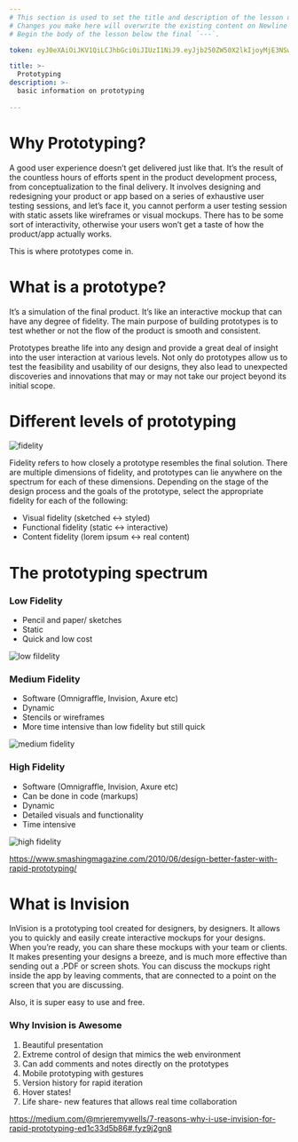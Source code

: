 ```yaml
---
# This section is used to set the title and description of the lesson on Newline. Do not edit `token`.
# Changes you make here will overwrite the existing content on Newline when synced via Github.
# Begin the body of the lesson below the final `---`.

token: eyJ0eXAiOiJKV1QiLCJhbGciOiJIUzI1NiJ9.eyJjb250ZW50X2lkIjoyMjE3NSwiY29udGVudF90eXBlIjoiTGVzc29uIn0.Qo1AcnlchV_dHD5z_WSMsQugBOom8MWxhjxsGJA7y6E

title: >-
  Prototyping
description: >-
  basic information on prototyping
  
---
```

# Why Prototyping? 
A good user experience doesn’t get delivered just like that. It’s the result of the countless hours of efforts spent in the product development process, from conceptualization to the final delivery. It involves designing and redesigning your product or app based on a series of exhaustive user testing sessions, and let’s face it, you cannot perform a user testing session with static assets like wireframes or visual mockups. There has to be some sort of interactivity, otherwise your users won’t get a taste of how the product/app actually works.

This is where prototypes come in.

# What is a prototype?
It’s a simulation of the final product. It’s like an interactive mockup that can have any degree of fidelity. The main purpose of building prototypes is to test whether or not the flow of the product is smooth and consistent.

Prototypes breathe life into any design and provide a great deal of insight into the user interaction at various levels. Not only do prototypes allow us to test the feasibility and usability of our designs, they also lead to unexpected discoveries and innovations that may or may not take our project beyond its initial scope.

# Different levels of prototyping
![fidelity](https://mariagraziamerlo.files.wordpress.com/2015/12/prototype_fidelity.png?w=636) 

Fidelity refers to how closely a prototype resembles the final solution. There are multiple dimensions of fidelity, and prototypes can lie anywhere on the spectrum for each of these dimensions. Depending on the stage of the design process and the goals of the prototype, select the appropriate fidelity for each of the following:

- Visual fidelity (sketched ↔ styled)
- Functional fidelity (static ↔ interactive)
- Content fidelity (lorem ipsum ↔ real content)

# The prototyping spectrum
### Low Fidelity 
- Pencil and paper/ sketches
- Static
- Quick and low cost

![low fildelity](http://2we26u4fam7n16rz3a44uhbe1bq2.wpengine.netdna-cdn.com/wp-content/uploads/112712_2207_LowFidelity1.jpg)

### Medium Fidelity
- Software (Omnigraffle, Invision, Axure etc)
- Dynamic
- Stencils or wireframes
- More time intensive than low fidelity but still quick

![medium fidelity](http://community.protoshare.com/wp-content/uploads/2010/12/example3-anim.gif) 

### High Fidelity 
- Software (Omnigraffle, Invision, Axure etc)
- Can be done in code (markups)
- Dynamic
- Detailed visuals and functionality
- Time intensive

![high fidelity](https://s3.amazonaws.com/37assets/svn/2075-floating-menu.gif)

https://www.smashingmagazine.com/2010/06/design-better-faster-with-rapid-prototyping/

# What is Invision
InVision is a prototyping tool created for designers, by designers. It allows you to quickly and easily create interactive mockups for your designs. When you’re ready, you can share these mockups with your team or clients. It makes presenting your designs a breeze, and is much more effective than sending out a .PDF or screen shots. You can discuss the mockups right inside the app by leaving comments, that are connected to a point on the screen that you are discussing.

Also, it is super easy to use and free.

### Why Invision is Awesome
1. Beautiful presentation
2. Extreme control of design that mimics the web environment
3. Can add comments and notes directly on the prototypes
4. Mobile prototyping with gestures
5. Version history for rapid iteration
6. Hover states!
7. Life share- new features that allows real time collaboration

https://medium.com/@mrjeremywells/7-reasons-why-i-use-invision-for-rapid-prototyping-ed1c33d5b86#.fyz9j2gn8

